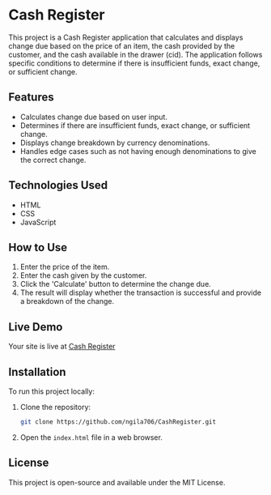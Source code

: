 # Cash Register

This project is a Cash Register application that calculates and displays change due based on the price of an item, the cash provided by the customer, and the cash available in the drawer (cid). The application follows specific conditions to determine if there is insufficient funds, exact change, or sufficient change.

## Features
- Calculates change due based on user input.
- Determines if there are insufficient funds, exact change, or sufficient change.
- Displays change breakdown by currency denominations.
- Handles edge cases such as not having enough denominations to give the correct change.

## Technologies Used
- HTML
- CSS
- JavaScript

## How to Use
1. Enter the price of the item.
2. Enter the cash given by the customer.
3. Click the 'Calculate' button to determine the change due.
4. The result will display whether the transaction is successful and provide a breakdown of the change.

## Live Demo
Your site is live at [Cash Register](https://ngila706.github.io/CashRegister/)

## Installation
To run this project locally:
1. Clone the repository:
   ```sh
   git clone https://github.com/ngila706/CashRegister.git
   ```
2. Open the `index.html` file in a web browser.

## License
This project is open-source and available under the MIT License.




